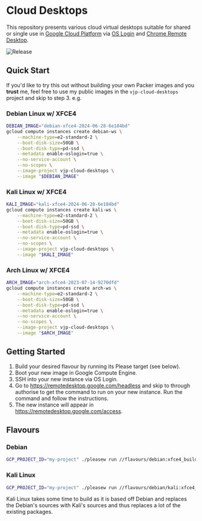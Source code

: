 # Cloud Desktops

This repository presents various cloud virtual desktops suitable for shared or single use in [Google Cloud Platform](https://cloud.google.com/) via [OS Login](https://cloud.google.com/compute/docs/oslogin) and [Chrome Remote Desktop](https://remotedesktop.google.com/).

![Release](https://github.com/VJftw/cloud-desktops/workflows/Release/badge.svg)


## Quick Start

If you'd like to try this out without building your own Packer images and you **trust** me, feel free to use my public images in the `vjp-cloud-desktops` project and skip to step 3. e.g.

### Debian Linux w/ XFCE4

```bash
DEBIAN_IMAGE="debian-xfce4-2024-06-28-6e184bd"
gcloud compute instances create debian-ws \
    --machine-type=e2-standard-2 \
    --boot-disk-size=50GB \
    --boot-disk-type=pd-ssd \
    --metadata enable-oslogin=true \
    --no-service-account \
    --no-scopes \
    --image-project vjp-cloud-desktops \
    --image "$DEBIAN_IMAGE"
```

### Kali Linux w/ XFCE4

```bash
KALI_IMAGE="kali-xfce4-2024-06-28-6e184bd"
gcloud compute instances create kali-ws \
    --machine-type=e2-standard-2 \
    --boot-disk-size=50GB \
    --boot-disk-type=pd-ssd \
    --metadata enable-oslogin=true \
    --no-service-account \
    --no-scopes \
    --image-project vjp-cloud-desktops \
    --image "$KALI_IMAGE"
```

### Arch Linux w/ XFCE4

```bash
ARCH_IMAGE="arch-xfce4-2023-07-14-9270dfd"
gcloud compute instances create arch-ws \
    --machine-type=e2-standard-2 \
    --boot-disk-size=50GB \
    --boot-disk-type=pd-ssd \
    --metadata enable-oslogin=true \
    --no-service-account \
    --no-scopes \
    --image-project vjp-cloud-desktops \
    --image "$ARCH_IMAGE"

```

## Getting Started

1. Build your desired flavour by running its Please target (see below).
2. Boot your new image in Google Compute Engine.
3. SSH into your new instance via OS Login.
4. Go to https://remotedesktop.google.com/headless and skip to through authorise to get the command to run on your new instance. Run the command and follow the instructions.
5. The new instance will appear in https://remotedesktop.google.com/access.

## Flavours

### Debian

```bash
GCP_PROJECT_ID="my-project" ./pleasew run //flavours/debian:xfce4_build
```

### Kali Linux

```bash
GCP_PROJECT_ID="my-project" ./pleasew run //flavours/debian/kali:xfce4_build
```

Kali Linux takes some time to build as it is based off Debian and replaces the Debian's sources with Kali's sources and thus replaces a lot of the existing packages.
